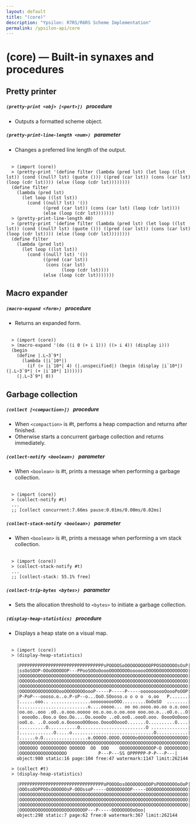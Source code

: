 ```yaml
---
layout: default
title: "(core)"
description: "Ypsilon: R7RS/R6RS Scheme Implementation"
permalink: /ypsilon-api/core
---
```

# (core) — Built-in synaxes and procedures

## Pretty printer

##### `(pretty-print <obj> [<port>])` &nbsp; procedure

- Outputs a formatted scheme object.

##### `(pretty-print-line-length <num>)` &nbsp; parameter

- Changes a preferred line length of the output.
<br /><br />
```
  > (import (core))
  > (pretty-print '(define filter (lambda (pred lst) (let loop ((lst lst)) (cond ((null? lst) (quote ())) ((pred (car lst)) (cons (car lst) (loop (cdr lst)))) (else (loop (cdr lst))))))))
  (define filter
    (lambda (pred lst)
      (let loop ((lst lst))
        (cond ((null? lst) '())
              ((pred (car lst)) (cons (car lst) (loop (cdr lst))))
              (else (loop (cdr lst)))))))
  > (pretty-print-line-length 40)
  > (pretty-print '(define filter (lambda (pred lst) (let loop ((lst lst)) (cond ((null? lst) (quote ())) ((pred (car lst)) (cons (car lst) (loop (cdr lst)))) (else (loop (cdr lst))))))))
  (define filter
    (lambda (pred lst)
      (let loop ((lst lst))
        (cond ((null? lst) '())
              ((pred (car lst))
               (cons (car lst)
                     (loop (cdr lst))))
              (else (loop (cdr lst)))))))
```


## Macro expander

##### `(macro-expand <form>)` &nbsp; procedure

- Returns an expanded form.
<br /><br />
```
  > (import (core))
  > (macro-expand '(do ((i 0 (+ i 1))) ((> i 4)) (display i)))
  (begin
    (define |.L~3`9*|
      (lambda (|i`10*|)
        (if (> |i`10*| 4) (|.unspecified|) (begin (display |i`10*|) (|.L~3`9*| (+ |i`10*| 1))))))
    (|.L~3`9*| 0))
```

## Garbage collection

##### `(collect [<compaction>])` &nbsp; procedure

- When `<compaction>` is #t, perfoms a heap compaction and returns after finished.
- Otherwise starts a concurrent garbage collection and returns immediately.

##### `(collect-notify <boolean>)` &nbsp; parameter

- When `<boolean>` is #t, prints a message when performing a garbage collection.
<br /><br />
```
  > (import (core))
  > (collect-notify #t)
  ...
  ;; [collect concurrent:7.66ms pause:0.01ms/0.00ms/0.02ms]
```

##### `(collect-stack-notify <boolean>)` &nbsp; parameter

- When `<boolean>` is #t, prints a message when performing a vm stack collection.
<br /><br />
```
  > (import (core))
  > (collect-stack-notify #t)
  ...
  ;; [collect-stack: 55.1% free]
```

##### `(collect-trip-bytes <bytes>)` &nbsp; parameter

- Sets the allocation threshold to `<bytes>` to initiate a garbage collection.


##### `(display-heap-statistics)` &nbsp; procedure

- Displays a heap state on a visual map.
<br /><br />
```
  > (import (core))
  > (display-heap-statistics)

    |PPPPPPPPPPPPPPPPPPPPPPPPPPPPPPPPsPOOOOSoOOOOOOOOOOPPOSOOOOOOsOsP|
    |ssOoSOOP-OOoOOOOOOP---PPooSOOoOoooOOOOOOOOooooooOOOOOOOOOOOOOOOO|
    |OOOOOOOOOOOOOOOOOOOOOOOOOOOOOOOOOOOOOOOOOOOOOOOOOOOOOOOOOOOOOOOO|
    |OOOOOOoOOOOOOOOOOOOOOOOOOOOOOOOOOOOOOOOOOOOOOOOOOOOOOOOOOOOOOOOO|
    |OOOOOOOOOOOOOOOOOOOOOOOOOOOOOOOOOOOOOOOOOOOOOOOOOOOOOOOOOOOOOOOO|
    |OOOOOOOOOOOOOOOooOOOOOOOOoooP-----P-----P-----oooooooooOoooPoOOP|
    |P-PoP---oooso.o..o.P-sP--o...OoO.SOooso.o o o o  o.oo   P.......|
    |......ooo.. ...............oooooooooOOO.........OoOoSO  ........|
    |..........................o....ooooo... oo oo.oooo.oo.oo o.o.ooo|
    |oo.oo..ooo .oO..o.ooo.ooooo oo.o.oo.o.oo.ooo ooo.oo.o...oO.o...O|
    | ooooOo..Ooo.o Ooo.Oo....Oo.oooOo ..oO.ooO..oooO.ooo. OoooOoOooo|
    |ooO.o. ..O.oooO.o.OoooooOOOooo.OoooOOoooO.......O..........O....|
    |..........O...........O.........................O ..............|
    |.............O.....o...............................O............|
    |......o.O.................o.OOOOO.OOOO.OOOOOoOOOOOOOOOOOOOOOOOOO|
    |OOOOOOOOOOOOOOOOOOOOOOOOOOOOOOOOOOOOOOOOOOOOOOOOOOOOOOOOOOOOOOOO|
    |OOOOOOO OOOOOOOOOO OOOOOO  OO  OOO    OOOOOOOOOOOOOP-O OOOOOOOOO|
    |OOOOOOOOOOOOOOOOOO            P---P---SS OPPPPPP-P-P---P---|
    object:980 static:16 page:104 free:47 watermark:1147 limit:262144

  > (collect #t)
  > (display-heap-statistics)

    |PPPPPPPPPPPPPPPPPPPPPPPPPPPPPPPPoPOOOOosOOOOOOOOOOPsPOOOOOOOoOoP|
    |OOOsoOOPPOOsOOOOOOsP-OOOssoP-----OOOOOOOOOP-----OOOOOOOOOOOOOOOO|
    |OOOOOOOOOOOOOOOOOOOOOOOOOOOOOOOOOOOOOOOOOOOOOOOOOOOOOOOOOOOOOOOO|
    |OOOOOOOOOOOOOOOOOOOOOOOOOOOOOOOOOOOOOOOOOOOOOOOOOOOOOOOOOOOOOOOO|
    |OOOOOOOOOOOOOOOOOOOOOOOOOOOOOOOOOOOOOOOOOOOOOOOOOOOOOOOOOOOOOOOO|
    |OOOOOOOOOOOOOOOOOOOOOOOOOP---P-----OOOOOOOOoOoo|
    object:298 static:7 page:62 free:0 watermark:367 limit:262144
```
